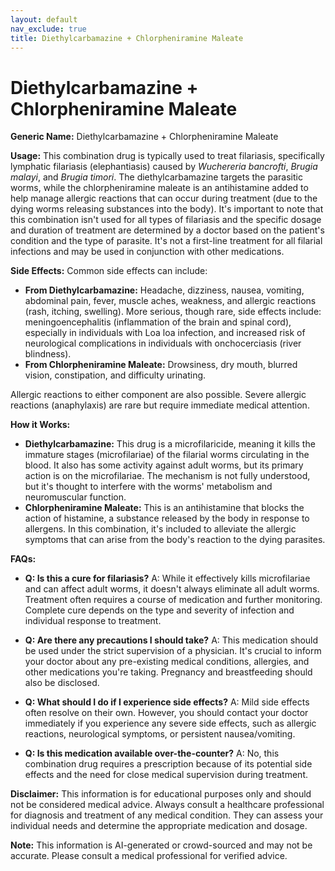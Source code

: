 ```yaml
---
layout: default
nav_exclude: true
title: Diethylcarbamazine + Chlorpheniramine Maleate
---
```


# Diethylcarbamazine + Chlorpheniramine Maleate

**Generic Name:** Diethylcarbamazine + Chlorpheniramine Maleate

**Usage:** This combination drug is typically used to treat filariasis, specifically lymphatic filariasis (elephantiasis) caused by *Wuchereria bancrofti*, *Brugia malayi*, and *Brugia timori*.  The diethylcarbamazine targets the parasitic worms, while the chlorpheniramine maleate is an antihistamine added to help manage allergic reactions that can occur during treatment (due to the dying worms releasing substances into the body).  It's important to note that this combination isn't used for all types of filariasis and the specific dosage and duration of treatment are determined by a doctor based on the patient's condition and the type of parasite.  It's not a first-line treatment for all filarial infections and may be used in conjunction with other medications.


**Side Effects:** Common side effects can include:

* **From Diethylcarbamazine:** Headache, dizziness, nausea, vomiting, abdominal pain, fever, muscle aches, weakness, and allergic reactions (rash, itching, swelling).  More serious, though rare, side effects include:  meningoencephalitis (inflammation of the brain and spinal cord), especially in individuals with Loa loa infection, and increased risk of neurological complications in individuals with onchocerciasis (river blindness).
* **From Chlorpheniramine Maleate:**  Drowsiness, dry mouth, blurred vision, constipation, and difficulty urinating.

Allergic reactions to either component are also possible.  Severe allergic reactions (anaphylaxis) are rare but require immediate medical attention.


**How it Works:**

* **Diethylcarbamazine:** This drug is a microfilaricide, meaning it kills the immature stages (microfilariae) of the filarial worms circulating in the blood.  It also has some activity against adult worms, but its primary action is on the microfilariae. The mechanism is not fully understood, but it's thought to interfere with the worms' metabolism and neuromuscular function.
* **Chlorpheniramine Maleate:** This is an antihistamine that blocks the action of histamine, a substance released by the body in response to allergens.  In this combination, it's included to alleviate the allergic symptoms that can arise from the body's reaction to the dying parasites.


**FAQs:**

* **Q: Is this a cure for filariasis?**  A:  While it effectively kills microfilariae and can affect adult worms, it doesn't always eliminate all adult worms.  Treatment often requires a course of medication and further monitoring.  Complete cure depends on the type and severity of infection and individual response to treatment.

* **Q: Are there any precautions I should take?** A: This medication should be used under the strict supervision of a physician.  It's crucial to inform your doctor about any pre-existing medical conditions, allergies, and other medications you're taking. Pregnancy and breastfeeding should also be disclosed.

* **Q: What should I do if I experience side effects?** A: Mild side effects often resolve on their own.  However, you should contact your doctor immediately if you experience any severe side effects, such as allergic reactions, neurological symptoms, or persistent nausea/vomiting.

* **Q: Is this medication available over-the-counter?** A: No, this combination drug requires a prescription because of its potential side effects and the need for close medical supervision during treatment.


**Disclaimer:** This information is for educational purposes only and should not be considered medical advice.  Always consult a healthcare professional for diagnosis and treatment of any medical condition.  They can assess your individual needs and determine the appropriate medication and dosage.


**Note:** This information is AI-generated or crowd-sourced and may not be accurate. Please consult a medical professional for verified advice.